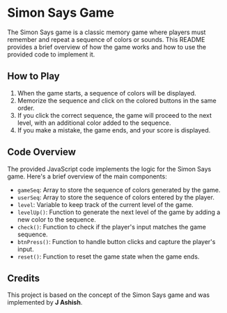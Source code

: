 # Simon Says Game

The Simon Says game is a classic memory game where players must remember and repeat a sequence of colors or sounds. This README provides a brief overview of how the game works and how to use the provided code to implement it.

## How to Play

1. When the game starts, a sequence of colors will be displayed.
2. Memorize the sequence and click on the colored buttons in the same order.
3. If you click the correct sequence, the game will proceed to the next level, with an additional color added to the sequence.
4. If you make a mistake, the game ends, and your score is displayed.

## Code Overview

The provided JavaScript code implements the logic for the Simon Says game. Here's a brief overview of the main components:

- `gameSeq`: Array to store the sequence of colors generated by the game.
- `userSeq`: Array to store the sequence of colors entered by the player.
- `level`: Variable to keep track of the current level of the game.
- `levelUp()`: Function to generate the next level of the game by adding a new color to the sequence.
- `check()`: Function to check if the player's input matches the game sequence.
- `btnPress()`: Function to handle button clicks and capture the player's input.
- `reset()`: Function to reset the game state when the game ends.


## Credits

This project is based on the concept of the Simon Says game and was implemented by **J Ashish**.

